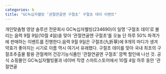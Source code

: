 ```yaml
---
categories: b
title: "GC녹십자웰빙 ‘관절연골엔 구절초’ 구절초 데이 이벤트"
---
```

개인맞춤형 영양 솔루션 전문회사 GC녹십자웰빙(234690)이 일명 ‘구절초 데이’로 불리는 음력 9월 9일(10월 4일)을 맞아 ‘관절연골엔 구절초’를 오늘 단 하루 50% 파격가에 판매하는 이벤트를 진행한다.음력 9월 9일은 구절초(九折草)에 9개의 마디가 생겨 약효가 좋아지는 시기로 이름 역시 여기서 유래했다. 구절초 데이를 맞아 국내 최초의 구절초추출물 활용 관절케어 건강기능식품인 ‘관절연골엔 구절초’ 깜짝 할인에 나선 것. 공식 쇼핑몰인 GC녹십자웰빙몰과 네이버 직영 스마트스토어에서 10월 4일 하루 동안 &#39;관절연골